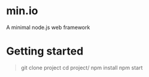 # min.io
A minimal node.js web framework

# Getting started
  > git clone project
  > cd project/
  > npm install
  > npm start
